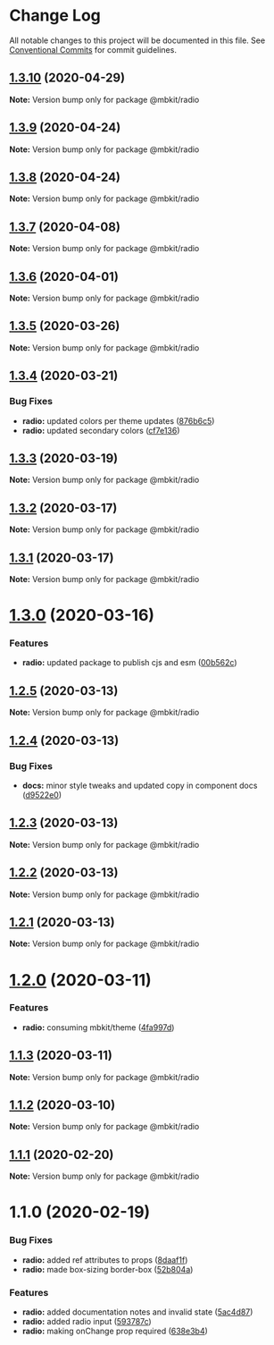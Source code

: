 # Change Log

All notable changes to this project will be documented in this file.
See [Conventional Commits](https://conventionalcommits.org) for commit guidelines.

## [1.3.10](https://github.com/mindbody/design-system/compare/@mbkit/radio@1.3.9...@mbkit/radio@1.3.10) (2020-04-29)

**Note:** Version bump only for package @mbkit/radio





## [1.3.9](https://github.com/mindbody/design-system/compare/@mbkit/radio@1.3.7...@mbkit/radio@1.3.9) (2020-04-24)

**Note:** Version bump only for package @mbkit/radio





## [1.3.8](https://github.com/mindbody/design-system/compare/@mbkit/radio@1.3.7...@mbkit/radio@1.3.8) (2020-04-24)

**Note:** Version bump only for package @mbkit/radio





## [1.3.7](https://github.com/mindbody/mbkit/compare/@mbkit/radio@1.3.6...@mbkit/radio@1.3.7) (2020-04-08)

**Note:** Version bump only for package @mbkit/radio





## [1.3.6](https://github.com/mindbody/design-system/compare/@mbkit/radio@1.3.5...@mbkit/radio@1.3.6) (2020-04-01)

**Note:** Version bump only for package @mbkit/radio





## [1.3.5](https://github.com/mindbody/design-system/compare/@mbkit/radio@1.3.4...@mbkit/radio@1.3.5) (2020-03-26)

**Note:** Version bump only for package @mbkit/radio





## [1.3.4](https://github.com/mindbody/design-system/compare/@mbkit/radio@1.3.3...@mbkit/radio@1.3.4) (2020-03-21)


### Bug Fixes

* **radio:** updated colors per theme updates ([876b6c5](https://github.com/mindbody/design-system/commit/876b6c57ed9c5c60c6095aa5cf42f3b02c403761))
* **radio:** updated secondary colors ([cf7e136](https://github.com/mindbody/design-system/commit/cf7e13654e09168b1915eae5f83eadeee65eaa33))





## [1.3.3](https://github.com/mindbody/design-system/compare/@mbkit/radio@1.3.2...@mbkit/radio@1.3.3) (2020-03-19)

**Note:** Version bump only for package @mbkit/radio





## [1.3.2](https://github.com/mindbody/mbkit/compare/@mbkit/radio@1.3.1...@mbkit/radio@1.3.2) (2020-03-17)

**Note:** Version bump only for package @mbkit/radio





## [1.3.1](https://github.com/mindbody/design-system/compare/@mbkit/radio@1.3.0...@mbkit/radio@1.3.1) (2020-03-17)

**Note:** Version bump only for package @mbkit/radio





# [1.3.0](https://github.com/mindbody/design-system/compare/@mbkit/radio@1.2.5...@mbkit/radio@1.3.0) (2020-03-16)


### Features

* **radio:** updated package to publish cjs and esm ([00b562c](https://github.com/mindbody/design-system/commit/00b562c5098ebabfee01fe07877608288c275dd7))





## [1.2.5](https://github.com/mindbody/design-system/compare/@mbkit/radio@1.2.4...@mbkit/radio@1.2.5) (2020-03-13)

**Note:** Version bump only for package @mbkit/radio





## [1.2.4](https://github.com/mindbody/design-system/compare/@mbkit/radio@1.2.3...@mbkit/radio@1.2.4) (2020-03-13)


### Bug Fixes

* **docs:** minor style tweaks and updated copy in component docs ([d9522e0](https://github.com/mindbody/design-system/commit/d9522e0f1470800e3103793208e24a84739a5888))





## [1.2.3](https://github.com/mindbody/design-system/compare/@mbkit/radio@1.2.2...@mbkit/radio@1.2.3) (2020-03-13)

**Note:** Version bump only for package @mbkit/radio





## [1.2.2](https://github.com/mindbody/design-system/compare/@mbkit/radio@1.2.1...@mbkit/radio@1.2.2) (2020-03-13)

**Note:** Version bump only for package @mbkit/radio





## [1.2.1](https://github.com/mindbody/design-system/compare/@mbkit/radio@1.2.0...@mbkit/radio@1.2.1) (2020-03-13)

**Note:** Version bump only for package @mbkit/radio





# [1.2.0](https://github.com/mindbody/design-system/compare/@mbkit/radio@1.1.3...@mbkit/radio@1.2.0) (2020-03-11)


### Features

* **radio:** consuming mbkit/theme ([4fa997d](https://github.com/mindbody/design-system/commit/4fa997dcaa08f78aab68cf72798dd13ca024365b))





## [1.1.3](https://github.com/mindbody/design-system/compare/@mbkit/radio@1.1.2...@mbkit/radio@1.1.3) (2020-03-11)

**Note:** Version bump only for package @mbkit/radio





## [1.1.2](https://github.com/mindbody/design-system/compare/@mbkit/radio@1.1.1...@mbkit/radio@1.1.2) (2020-03-10)

**Note:** Version bump only for package @mbkit/radio





## [1.1.1](https://github.com/mindbody/design-system/compare/@mbkit/radio@1.1.0...@mbkit/radio@1.1.1) (2020-02-20)

**Note:** Version bump only for package @mbkit/radio





# 1.1.0 (2020-02-19)


### Bug Fixes

* **radio:** added ref attributes to props ([8daaf1f](https://github.com/mindbody/design-system/commit/8daaf1f24dfd2d5b19691809feeb70edc182b03e))
* **radio:** made box-sizing border-box ([52b804a](https://github.com/mindbody/design-system/commit/52b804af0dfb0c44125551c0db597187e9f69b22))


### Features

* **radio:** added documentation notes and invalid state ([5ac4d87](https://github.com/mindbody/design-system/commit/5ac4d8741e72c471652ece83c96bb4149c7b129f))
* **radio:** added radio input ([593787c](https://github.com/mindbody/design-system/commit/593787cb64965cc548b7405dc8ef636e05e11036))
* **radio:** making onChange prop required ([638e3b4](https://github.com/mindbody/design-system/commit/638e3b4b4e40d21042f11caa60cd15fbcb67038a))
